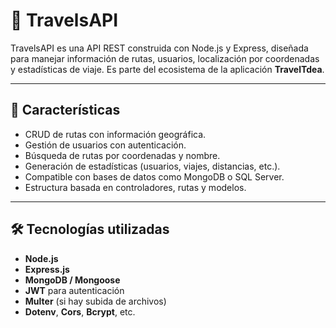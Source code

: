 # 🚀 TravelsAPI

TravelsAPI es una API REST construida con Node.js y Express, diseñada para manejar información de rutas, usuarios, localización por coordenadas y estadísticas de viaje. Es parte del ecosistema de la aplicación **TravelTdea**.

---

## 📌 Características

- CRUD de rutas con información geográfica.
- Gestión de usuarios con autenticación.
- Búsqueda de rutas por coordenadas y nombre.
- Generación de estadísticas (usuarios, viajes, distancias, etc.).
- Compatible con bases de datos como MongoDB o SQL Server.
- Estructura basada en controladores, rutas y modelos.

---

## 🛠️ Tecnologías utilizadas

- **Node.js**
- **Express.js**
- **MongoDB / Mongoose**
- **JWT** para autenticación
- **Multer** (si hay subida de archivos)
- **Dotenv**, **Cors**, **Bcrypt**, etc.
